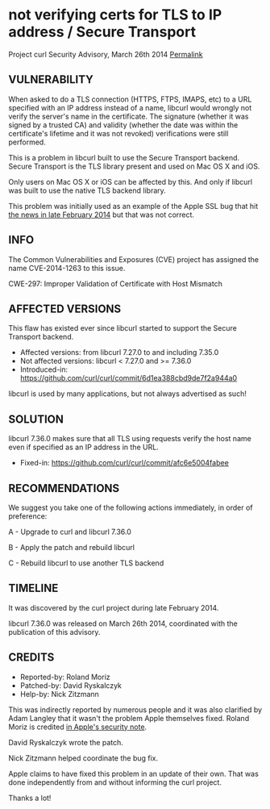 not verifying certs for TLS to IP address / Secure Transport
============================================================

Project curl Security Advisory, March 26th 2014
[Permalink](https://curl.se/docs/CVE-2014-1263.html)

VULNERABILITY
-------------

When asked to do a TLS connection (HTTPS, FTPS, IMAPS, etc) to a URL
specified with an IP address instead of a name, libcurl would wrongly not
verify the server's name in the certificate. The signature (whether it was
signed by a trusted CA) and validity (whether the date was within the
certificate's lifetime and it was not revoked) verifications were still
performed.

This is a problem in libcurl built to use the Secure Transport backend. Secure
Transport is the TLS library present and used on Mac OS X and iOS.

Only users on Mac OS X or iOS can be affected by this. And only if libcurl
was built to use the native TLS backend library.

This problem was initially used as an example of the Apple SSL bug that hit
[the news in late February
2014](https://www.imperialviolet.org/2014/02/22/applebug.html) but that was
not correct.

INFO
----

The Common Vulnerabilities and Exposures (CVE) project has assigned the name
CVE-2014-1263 to this issue.

CWE-297: Improper Validation of Certificate with Host Mismatch

AFFECTED VERSIONS
-----------------

This flaw has existed ever since libcurl started to support the Secure
Transport backend.

- Affected versions: from libcurl 7.27.0 to and including 7.35.0
- Not affected versions: libcurl < 7.27.0 and >= 7.36.0
- Introduced-in: https://github.com/curl/curl/commit/6d1ea388cbd9de7f2a944a0

libcurl is used by many applications, but not always advertised as such!

SOLUTION
------------

libcurl 7.36.0 makes sure that all TLS using requests verify the host name
even if specified as an IP address in the URL.

- Fixed-in: https://github.com/curl/curl/commit/afc6e5004fabee

RECOMMENDATIONS
---------------

We suggest you take one of the following actions immediately, in order of
preference:

 A - Upgrade to curl and libcurl 7.36.0

 B - Apply the patch and rebuild libcurl

 C - Rebuild libcurl to use another TLS backend

TIMELINE
---------

It was discovered by the curl project during late February 2014.

libcurl 7.36.0 was released on March 26th 2014, coordinated with the
publication of this advisory.

CREDITS
-------

- Reported-by: Roland Moriz
- Patched-by: David Ryskalczyk
- Help-by: Nick Zitzmann

This was indirectly reported by numerous people and it was also clarified by
Adam Langley that it wasn't the problem Apple themselves fixed. Roland Moriz
is credited [in Apple's security
note](https://support.apple.com/en-us/HT202932).

David Ryskalczyk wrote the patch.

Nick Zitzmann helped coordinate the bug fix.

Apple claims to have fixed this problem in an update of their own. That was
done independently from and without informing the curl project.

Thanks a lot!
